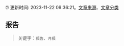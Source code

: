 :alarm_clock: 更新时间: 2023-11-22 09:36:21。[文章来源](/README.md)、[文章分类](/TAGS.md)

## 报告


> 关键字：`报告`、`月报`



